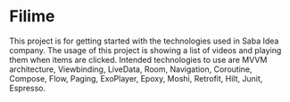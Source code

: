 # Filime
This project is for getting started with the technologies used in Saba Idea company. The usage of this project is showing a list of videos and playing them when items are clicked. Intended technologies to use are MVVM architecture, Viewbinding, LiveData, Room, Navigation, Coroutine, Compose, Flow, Paging, ExoPlayer, Epoxy, Moshi, Retrofit, Hilt, Junit, Espresso.
